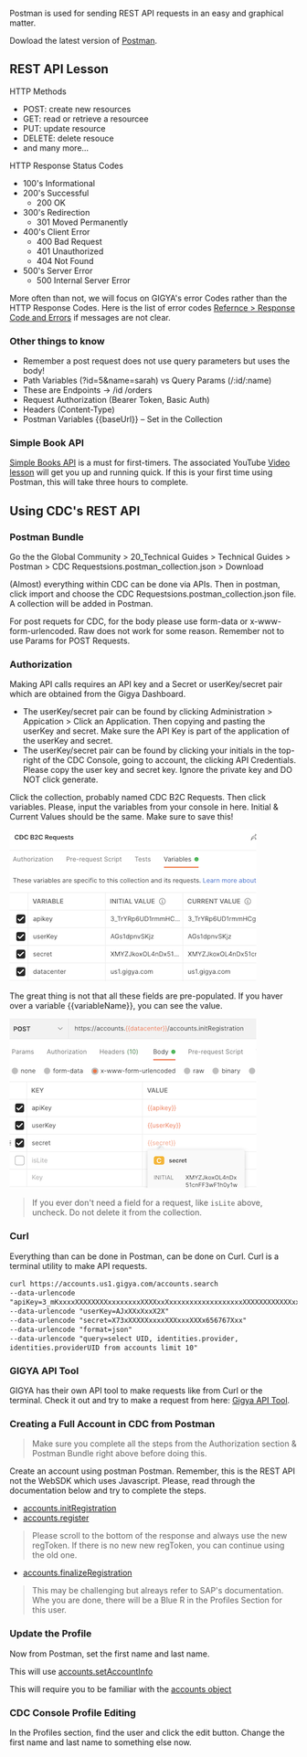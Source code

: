 Postman is used for sending REST API requests in an easy and graphical matter. 

Dowload the latest version of [Postman](https://www.postman.com/downloads/).

## REST API Lesson

HTTP Methods
- POST: create new resources
- GET: read or retrieve a resourcee
- PUT: update resource
- DELETE: delete resouce
- and many more...

HTTP Response Status Codes
- 100's Informational 
- 200's Successful
    - 200 OK
- 300's Redirection 
    - 301 Moved Permanently
- 400's Client Error
    - 400 Bad Request
    - 401 Unauthorized
    - 404 Not Found
- 500's Server Error
    - 500 Internal Server Error

More often than not, we will focus on GIGYA's error Codes rather than the HTTP Response Codes. Here is the list of error codes [Refernce > Response Code and Errors](https://help.sap.com/docs/SAP_CUSTOMER_DATA_CLOUD/8b8d6fffe113457094a17701f63e3d6a/416d41b170b21014bbc5a10ce4041860.html) if messages are not clear.


### Other things to know
- Remember a post request does not use query parameters but uses the body!
- Path Variables (?id=5&name=sarah) vs Query Params (/:id/:name)
- These are Endpoints -> /id  /orders
- Request Authorization (Bearer Token, Basic Auth)
- Headers (Content-Type)
- Postman Variables {{baseUrl}} – Set in the Collection



### Simple Book API

[Simple Books API](https://github.com/vdespa/introduction-to-postman-course/blob/main/simple-books-api.md) is a must for first-timers. The associated YouTube [Video lesson](https://www.youtube.com/watch?v=VywxIQ2ZXw4) will get you up and running quick. If this is your first time using Postman, this will take three hours to complete.

## Using CDC's REST API
### Postman Bundle

Go the the Global Community > 20_Technical Guides > Technical Guides > Postman > CDC Requestsions.postman_collection.json > Download

(Almost) everything within CDC can be done via APIs. Then in postman, click import and choose the CDC Requestsions.postman_collection.json file. A collection will be added in Postman.

For post requets for CDC, for the body please use form-data or x-www-form-urlencoded. Raw does not work for some reason. Remember not to use Params for POST Requests.

### Authorization

Making API calls requires an API key and a Secret or userKey/secret pair which are obtained from the Gigya Dashboard. 
- The userKey/secret pair can be found by clicking Administration > Appication > Click an Application. Then copying and pasting the userKey and secret. Make sure the API Key is part of the application of the userKey and secret.
- The userKey/secret pair can be found by clicking your initials in the top-right of the CDC Console, going to account, the clicking API Credentials. Please copy the user key and secret key. Ignore the private key and DO NOT click generate.

Click the collection, probably named CDC B2C Requests. Then click variables. Please, input the variables from your console in here. Initial & Current Values should be the same. Make sure to save this!

![The variables](/../assets/variables.png "The variables.")

The great thing is not that all these fields are pre-populated. If you haver over a variable {{variableName}}, you can see the value.

![The variables](/../assets/variables2.png "The variables.")

> If you ever don't need a field for a request, like `isLite` above, uncheck. Do not delete it from the collection.

### Curl

Everything than can be done in Postman, can be done on Curl. Curl is a terminal utility to make API requests.

```
curl https://accounts.us1.gigya.com/accounts.search
--data-urlencode "apiKey=3_mKxxxxXXXXXXXXxxxxxxxxXXXXxxXxxxxxxxxxxxxxxxxxxXXXXXXXXXXXXxxxxx"
--data-urlencode "userKey=AJxXXxXxxX2X"
--data-urlencode "secret=X73xXXXXXxxxxXXXxxxXXXx656767Xxx"
--data-urlencode "format=json"
--data-urlencode "query=select UID, identities.provider, identities.providerUID from accounts limit 10"
```

### GIGYA API Tool

GIGYA has their own API tool to make requests like from Curl or the terminal. Check it out and try to make a request from here: [Gigya API Tool](https://tools.gigya-cs.com/api/).

### Creating a Full Account in CDC from Postman

> Make sure you complete all the steps from the Authorization section & Postman Bundle right above before doing this.



Create an account using postman Postman. Remember, this is the REST API not the WebSDK which uses Javascript. Please, read through the documentation below and try to complete the steps.
- [accounts.initRegistration](https://help.sap.com/docs/SAP_CUSTOMER_DATA_CLOUD/8b8d6fffe113457094a17701f63e3d6a/4136e1f370b21014bbc5a10ce4041860.html?q=accounts.initRegistration)
- [accounts.register](https://help.sap.com/docs/SAP_CUSTOMER_DATA_CLOUD/8b8d6fffe113457094a17701f63e3d6a/4136e1f370b21014bbc5a10ce4041860.html?q=accounts.initRegistration)
> Please scroll to the bottom of the response and always use the new regToken. If there is no new new regToken, you can continue using the old one.
- [accounts.finalizeRegistration](https://help.sap.com/docs/SAP_CUSTOMER_DATA_CLOUD/8b8d6fffe113457094a17701f63e3d6a/4136e1f370b21014bbc5a10ce4041860.html?q=accounts.initRegistration)

> This may be challenging but alreays refer to SAP's documentation. Whe you are done, there will be a Blue R in the Profiles Section for this user.

### Update the Profile

Now from Postman, set the first name and last name. 

This will use [accounts.setAccountInfo](https://help.sap.com/docs/SAP_CUSTOMER_DATA_CLOUD/8b8d6fffe113457094a17701f63e3d6a/4139777d70b21014bbc5a10ce4041860.html?q=web%20sdk%20configuration)

This will require you to be familiar with the [accounts object](https://help.sap.com/docs/SAP_CUSTOMER_DATA_CLOUD/8b8d6fffe113457094a17701f63e3d6a/41693e9270b21014bbc5a10ce4041860.html?q=web%20sdk%20configuration)

### CDC Console Profile Editing

In the Profiles section, find the user and click the edit button. Change the first name and last name to something else now.


